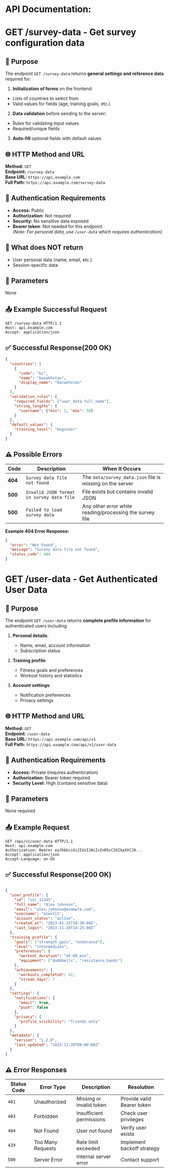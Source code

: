 # API Documentation: 

# GET /survey-data - Get survey configuration data

## 🎯 Purpose
The endpoint `GET /survey-data` returns **general settings and reference data** required for:

1. **Initialization of forms** on the frontend:
 - Lists of countries to select from
 - Valid values for fields (age, training goals, etc.)

2. **Data validation** before sending to the server:
 - Rules for validating input values
 - Required/unique fields

3. **Auto-fill** optional fields with default values


## 🌐 HTTP Method and URL
**Method:** `GET`  
**Endpoint:** `/survey-data`  
**Base URL:** `https://api.example.com`  
**Full Path:** `https://api.example.com/survey-data`


## 🔐 Authentication Requirements
- **Access:** Public  
- **Authorization:** Not required  
- **Security:** No sensitive data exposed  
- **Bearer token**: Not needed for this endpoint  
*(Note: For personal data, use `/user-data` which requires authentication)*

## 🚫  What does NOT return
- User personal data (name, email, etc.)
- Session-specific data


## 📝 Parameters
None

## 📤 Example Successful Request
````http
GET /survey-data HTTP/1.1
Host: api.example.com
Accept: application/json
````


## ✅ Successful Response(200 OK)
```json
{
  "countries": [
    {
      "code": "kz",
      "name": "kazakhstan",
      "display_name": "Kazakhstan"
    }
  ],
  "validation_rules": {
    "required_fields": ["user_data.full_name"],
    "string_lengths": {
      "username": {"min": 3, "max": 50}
    }
  },
  "default_values": {
    "training_level": "beginner"
  }
}
```

## ⚠️ Possible Errors

| Code | Description | When It Occurs |
|------|-------------|----------------|
| **404** | `Survey data file not found` | The `data/survey_data.json` file is missing on the server |
| **500** | `Invalid JSON format in survey data file` | File exists but contains invalid JSON |
| **500** | `Failed to load survey data` | Any other error while reading/processing the survey file |

**Example 404 Error Response:**
```json
{
  "error": "Not Found",
  "message": "Survey data file not found",
  "status_code": 404
}
```


# GET /user-data - Get Authenticated User Data

## 🎯 Purpose
The endpoint `GET /user-data` returns **complete profile information** for authenticated users including:

1. **Personal details**:
   - Name, email, account information
   - Subscription status

2. **Training profile**:
   - Fitness goals and preferences
   - Workout history and statistics

3. **Account settings**:
   - Notification preferences
   - Privacy settings

## 🌐 HTTP Method and URL
**Method:** `GET`  
**Endpoint:** `/user-data`  
**Base URL:** `https://api.example.com/api/v1`  
**Full Path:** `https://api.example.com/api/v1/user-data`


## 🔐 Authentication Requirements
- **Access:** Private (requires authentication)  
- **Authorization:** Bearer token required  
- **Security Level:** High (contains sensitive data)  

## 📝 Parameters
None required

## 📤 Example Request
```http
GET /api/v1/user-data HTTP/1.1
Host: api.example.com
Authorization: Bearer eyJhbGciOiJIUzI1NiIsInR5cCI6IkpXVCJ9...
Accept: application/json
Accept-Language: en-US
````


## ✅ Successful Response(200 OK)
```json

{
  "user_profile": {
    "id": "usr_12345",
    "full_name": "Alex Johnson",
    "email": "alex.johnson@example.com",
    "username": "alexfit",
    "account_status": "active",
    "created_at": "2023-01-15T10:30:00Z",
    "last_login": "2023-11-20T14:25:00Z"
  },
  "training_profile": {
    "goals": ["strength_gain", "endurance"],
    "level": "intermediate",
    "preferences": {
      "workout_duration": "45-60_min",
      "equipment": ["dumbbells", "resistance_bands"]
    },
    "achievements": {
      "workouts_completed": 42,
      "streak_days": 7
    }
  },
  "settings": {
    "notifications": {
      "email": true,
      "push": false
    },
    "privacy": {
      "profile_visibility": "friends_only"
    }
  },
  "metadata": {
    "version": "1.2.0",
    "last_updated": "2023-11-20T08:00:00Z"
  }
}
```

## ⚠️ Error Responses

| Status Code | Error Type           | Description                      | Resolution                      |
|-------------|----------------------|----------------------------------|---------------------------------|
| `401`       | Unauthorized         | Missing or invalid token         | Provide valid Bearer token      |
| `403`       | Forbidden            | Insufficient permissions         | Check user privileges           |
| `404`       | Not Found            | User not found                   | Verify user exists              |
| `429`       | Too Many Requests    | Rate limit exceeded              | Implement backoff strategy      |
| `500`       | Server Error         | Internal server error            | Contact support                 |

